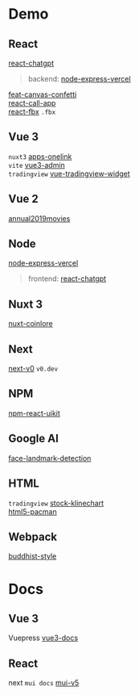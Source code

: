 # Demo

## React

[react-chatgpt](https://github.com/JacobHsu/react-chatgpt)  
> backend: [node-express-vercel](https://github.com/JacobHsu/node-express-vercel)

[feat-canvas-confetti](https://github.com/JacobHsu/feat-canvas-confetti)  
[react-call-app](https://github.com/JacobHsu/react-call-app)  
[react-fbx](https://github.com/JacobHsu/react-fbx)  `.fbx`  

## Vue 3

`nuxt3` [apps-onelink](https://github.com/JacobHsu/apps-onelink)  
`vite` [vue3-admin](https://github.com/JacobHsu/vue3-admin)  
`tradingview` [vue-tradingview-widget](https://github.com/JacobHsu/vue-tradingview-widget)  

## Vue 2

[annual2019movies](https://github.com/JacobHsu/annual2019movies)  

## Node

[node-express-vercel](https://github.com/JacobHsu/node-express-vercel) 
> frontend: [react-chatgpt](https://github.com/JacobHsu/react-chatgpt)

## Nuxt 3

[nuxt-coinlore](https://github.com/JacobHsu/nuxt-coinlore)  

## Next

[next-v0](https://github.com/JacobHsu/next-v0) `v0.dev`

## NPM

[npm-react-uikit](https://www.npmjs.com/package/npm-react-uikit)

## Google AI 

[face-landmark-detection](https://github.com/JacobHsu/face-landmark-detection)  

## HTML

`tradingview` [stock-klinechart](https://github.com/JacobHsu/stock-klinechart)  
[html5-pacman](https://github.com/JacobHsu/html5-pacman)  

## Webpack

[buddhist-style](https://github.com/JacobHsu/buddhist-style)  

# Docs

## Vue 3

Vuepress [vue3-docs](https://github.com/JacobHsu/vue3-docs)  

## React

next `mui docs` [mui-v5](https://github.com/JacobHsu/mui-v5/)  


